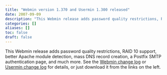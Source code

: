 ```yaml
---
title: "Webmin version 1.370 and Usermin 1.300 released"
date: 2007-09-09
description: "This Webmin release adds password quality restrictions, RAID 10 support, better Apache module..."
categories: []
aliases: []
toc: false
draft: false
---
```

This Webmin release adds password quality restrictions, RAID 10 support, better Apache module detection, mass DNS record creation, a Postfix SMTP authentication page, and much more. See the [Webmin change log][1] or [Usermin change log][2] for details, or just download it from the links on the left.

  [1]: changes.html
  [2]: uchanges.html
